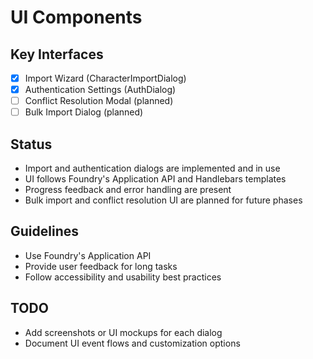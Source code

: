 # UI Components

## Key Interfaces
- [x] Import Wizard (CharacterImportDialog)
- [x] Authentication Settings (AuthDialog)
- [ ] Conflict Resolution Modal (planned)
- [ ] Bulk Import Dialog (planned)

## Status
- Import and authentication dialogs are implemented and in use
- UI follows Foundry's Application API and Handlebars templates
- Progress feedback and error handling are present
- Bulk import and conflict resolution UI are planned for future phases

## Guidelines
- Use Foundry's Application API
- Provide user feedback for long tasks
- Follow accessibility and usability best practices

## TODO
- Add screenshots or UI mockups for each dialog
- Document UI event flows and customization options
